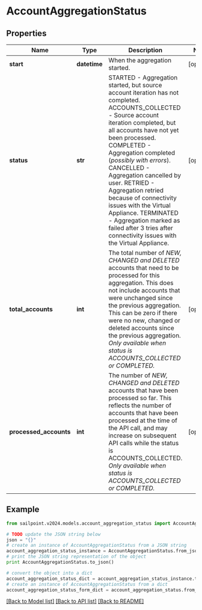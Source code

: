 # AccountAggregationStatus


## Properties

Name | Type | Description | Notes
------------ | ------------- | ------------- | -------------
**start** | **datetime** | When the aggregation started. | [optional] 
**status** | **str** | STARTED - Aggregation started, but source account iteration has not completed.  ACCOUNTS_COLLECTED - Source account iteration completed, but all accounts have not yet been processed.  COMPLETED - Aggregation completed (*possibly with errors*).  CANCELLED - Aggregation cancelled by user.  RETRIED - Aggregation retried because of connectivity issues with the Virtual Appliance.  TERMINATED - Aggregation marked as failed after 3 tries after connectivity issues with the Virtual Appliance.  | [optional] 
**total_accounts** | **int** | The total number of *NEW, CHANGED and DELETED* accounts that need to be processed for this aggregation. This does not include accounts that were unchanged since the previous aggregation. This can be zero if there were no new, changed or deleted accounts since the previous aggregation. *Only available when status is ACCOUNTS_COLLECTED or COMPLETED.* | [optional] 
**processed_accounts** | **int** | The number of *NEW, CHANGED and DELETED* accounts that have been processed so far. This reflects the number of accounts that have been processed at the time of the API call, and may increase on subsequent API calls while the status is ACCOUNTS_COLLECTED. *Only available when status is ACCOUNTS_COLLECTED or COMPLETED.* | [optional] 

## Example

```python
from sailpoint.v2024.models.account_aggregation_status import AccountAggregationStatus

# TODO update the JSON string below
json = "{}"
# create an instance of AccountAggregationStatus from a JSON string
account_aggregation_status_instance = AccountAggregationStatus.from_json(json)
# print the JSON string representation of the object
print AccountAggregationStatus.to_json()

# convert the object into a dict
account_aggregation_status_dict = account_aggregation_status_instance.to_dict()
# create an instance of AccountAggregationStatus from a dict
account_aggregation_status_form_dict = account_aggregation_status.from_dict(account_aggregation_status_dict)
```
[[Back to Model list]](../README.md#documentation-for-models) [[Back to API list]](../README.md#documentation-for-api-endpoints) [[Back to README]](../README.md)


